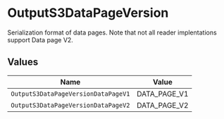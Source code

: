 # OutputS3DataPageVersion

Serialization format of data pages. Note that not all reader implentations support Data page V2.


## Values

| Name                                | Value                               |
| ----------------------------------- | ----------------------------------- |
| `OutputS3DataPageVersionDataPageV1` | DATA_PAGE_V1                        |
| `OutputS3DataPageVersionDataPageV2` | DATA_PAGE_V2                        |